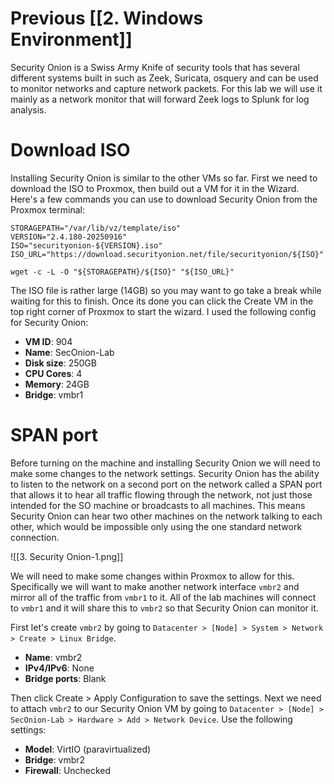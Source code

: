 
# Previous [[2. Windows Environment]]

Security Onion is a Swiss Army Knife of security tools that has several different systems built in such as Zeek, Suricata, osquery and can be used to monitor networks and capture network packets. For this lab we will use it mainly as a network monitor that will forward Zeek logs to Splunk for log analysis. 

# Download ISO

Installing Security Onion is similar to the other VMs so far. First we need to download the ISO to Proxmox, then build out a VM for it in the Wizard. Here's a few commands you can use to download Security Onion from the Proxmox terminal:

```
STORAGEPATH="/var/lib/vz/template/iso"
VERSION="2.4.180-20250916"
ISO="securityonion-${VERSION}.iso"
ISO_URL="https://download.securityonion.net/file/securityonion/${ISO}"

wget -c -L -O "${STORAGEPATH}/${ISO}" "${ISO_URL}"
```

The ISO file is rather large (14GB) so you may want to go take a break while waiting for this to finish. Once its done you can click the Create VM in the top right corner of Proxmox to start the wizard. I used the following config for Security Onion:

- **VM ID**: 904
- **Name**: SecOnion-Lab
- **Disk size**: 250GB
- **CPU Cores**: 4
- **Memory**: 24GB
- **Bridge**: vmbr1

# SPAN port

Before turning on the machine and installing Security Onion we will need to make some changes to the network settings. Security Onion has the ability to listen to the network on a second port on the network called a SPAN port that allows it to hear all traffic flowing through the network, not just those intended for the SO machine or broadcasts to all machines. This means Security Onion can hear two other machines on the network talking to each other, which would be impossible only using the one standard network connection. 

![[3. Security Onion-1.png]]

We will need to make some changes within Proxmox to allow for this. Specifically we will want to make another network interface `vmbr2` and mirror all of the traffic from `vmbr1` to it. All of the lab machines will connect to `vmbr1` and it will share this to `vmbr2` so that Security Onion can monitor it. 

First let's create `vmbr2` by going to `Datacenter > [Node] > System > Network > Create > Linux Bridge`. 

- **Name**: vmbr2
- **IPv4/IPv6**: None
- **Bridge ports**: Blank 

Then click Create > Apply Configuration to save the settings. Next we need to attach `vmbr2` to our Security Onion VM by going to `Datacenter > [Node] > SecOnion-Lab > Hardware > Add > Network Device`. Use the following settings:

- **Model**: VirtIO (paravirtualized)
- **Bridge**: vmbr2
- **Firewall**: Unchecked

